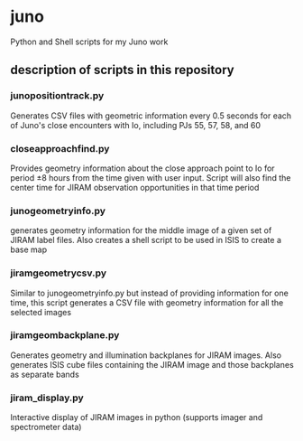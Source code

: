 # juno
Python and Shell scripts for my Juno work

## description of scripts in this repository

### junopositiontrack.py
Generates CSV files with geometric information every 0.5 seconds for each of Juno's close encounters with Io, including PJs 55, 57, 58, and 60

### closeapproachfind.py
Provides geometry information about the close approach point to Io for period ±8 hours from the time given with user input. Script will also find the center time for JIRAM observation opportunities in that time period

### junogeometryinfo.py
generates geometry information for the middle image of a given set of JIRAM label files. Also creates a shell script to be used in ISIS to create a base map

### jiramgeometrycsv.py
Similar to junogeometryinfo.py but instead of providing information for one time, this script generates a CSV file with geometry information for all the selected images

### jiramgeombackplane.py
Generates geometry and illumination backplanes for JIRAM images. Also generates ISIS cube files containing the JIRAM image and those backplanes as separate bands

### jiram_display.py
Interactive display of JIRAM images in python (supports imager and spectrometer data)
